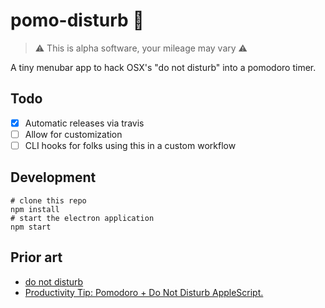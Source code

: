 pomo-disturb :tomato:
===

> :warning: This is alpha software, your mileage may vary :warning:

A tiny menubar app to hack OSX's "do not disturb" into a pomodoro timer.


Todo
---

- [x] Automatic releases via travis
- [ ] Allow for customization
- [ ] CLI hooks for folks using this in a custom workflow

Development
---

```shell
# clone this repo
npm install
# start the electron application
npm start
```

Prior art
---

- [do not disturb](https://github.com/sindresorhus/do-not-disturb)
- [Productivity Tip: Pomodoro + Do Not Disturb AppleScript.](https://medium.com/@mrdoro/productivity-tip-pomodoro-donotdisturb-applescript-c8a069e92bb4)
